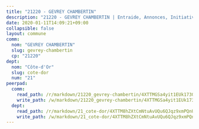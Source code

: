 ```yaml
---
title: "21220 - GEVREY CHAMBERTIN"
description: "21220 - GEVREY CHAMBERTIN | Entraide, Annonces, Initiatives"
date: 2020-01-11T14:09:21+09:00
collapsible: false
layout: commune
comm:
  nom: "GEVREY CHAMBERTIN"
  slug: gevrey-chambertin
  cp: "21220"
dept:
  nom: "Côte-d'Or"
  slug: cote-dor
  num: "21"
peerpad:
  comm:
    read_path: /r/markdown/21220_gevrey-chambertin/4XTTMGSa4yit1EUk173G9us7sGkPKSunrhodq91bHEnCghPRZ
    write_path: /w/markdown/21220_gevrey-chambertin/4XTTMGSa4yit1EUk173G9us7sGkPKSunrhodq91bHEnCghPRZ-K3TgUQi8GHtsy6fZARAvtEtY54rD4rUbRD7tHfzDTWySG44KEESXtKxgTqbfx9jdf4naTSeD98imtgTEwLXCPmxPtzdMSCG1iibcBssB1seP1YYVxGx7dsJBRp4oWVddZyLFoKoM
  dept:
    read_path: /r/markdown/21_cote-dor/4XTTM8hZXtCmNtuAvUQu6QJqz9xmPQnUgNuMDYNfAgpgTJEnv
    write_path: /w/markdown/21_cote-dor/4XTTM8hZXtCmNtuAvUQu6QJqz9xmPQnUgNuMDYNfAgpgTJEnv-K3TgUAeCfvU7btKCTnFt82Ar1hy6SVpjko5mtz5cmP6TWwJrRZUwDdCuA26r5DKH7yPX8rEwihi6Q8mZanjKHPbdYhxDxUKDawWsAN5pqFheHA2F1nfLoQoMhZE5LiQfmbksDW42
---
```


